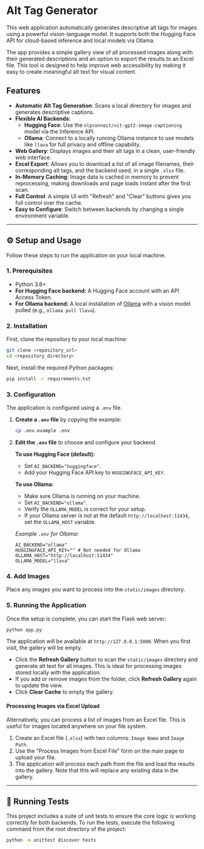 # Alt Tag Generator

This web application automatically generates descriptive alt tags for images using a powerful vision-language model. It supports both the Hugging Face API for cloud-based inference and local models via Ollama.

The app provides a simple gallery view of all processed images along with their generated descriptions and an option to export the results to an Excel file. This tool is designed to help improve web accessibility by making it easy to create meaningful alt text for visual content.

## Features

-   **Automatic Alt Tag Generation**: Scans a local directory for images and generates descriptive captions.
-   **Flexible AI Backends**:
    -   **Hugging Face**: Use the `nlpconnect/vit-gpt2-image-captioning` model via the Inference API.
    -   **Ollama**: Connect to a locally running Ollama instance to use models like `llava` for full privacy and offline capability.
-   **Web Gallery**: Displays images and their alt tags in a clean, user-friendly web interface.
-   **Excel Export**: Allows you to download a list of all image filenames, their corresponding alt tags, and the backend used, in a single `.xlsx` file.
-   **In-Memory Caching**: Image data is cached in memory to prevent reprocessing, making downloads and page loads instant after the first scan.
-   **Full Control**: A simple UI with "Refresh" and "Clear" buttons gives you full control over the cache.
-   **Easy to Configure**: Switch between backends by changing a single environment variable.

---

## ⚙️ Setup and Usage

Follow these steps to run the application on your local machine.

### 1. Prerequisites

-   Python 3.8+
-   **For Hugging Face backend:** A Hugging Face account with an API Access Token.
-   **For Ollama backend:** A local installation of [Ollama](https://ollama.com/) with a vision model pulled (e.g., `ollama pull llava`).

### 2. Installation

First, clone the repository to your local machine:
```bash
git clone <repository_url>
cd <repository_directory>
```

Next, install the required Python packages:
```bash
pip install -r requirements.txt
```

### 3. Configuration

The application is configured using a `.env` file.

1.  **Create a `.env` file** by copying the example:
    ```bash
    cp .env.example .env
    ```
2.  **Edit the `.env` file** to choose and configure your backend.

    **To use Hugging Face (default):**
    -   Set `AI_BACKEND="huggingface"`.
    -   Add your Hugging Face API key to `HUGGINGFACE_API_KEY`.

    **To use Ollama:**
    -   Make sure Ollama is running on your machine.
    -   Set `AI_BACKEND="ollama"`.
    -   Verify the `OLLAMA_MODEL` is correct for your setup.
    -   If your Ollama server is not at the default `http://localhost:11434`, set the `OLLAMA_HOST` variable.

    *Example `.env` for Ollama:*
    ```
    AI_BACKEND="ollama"
    HUGGINGFACE_API_KEY="" # Not needed for Ollama
    OLLAMA_HOST="http://localhost:11434"
    OLLAMA_MODEL="llava"
    ```

### 4. Add Images

Place any images you want to process into the `static/images` directory.

### 5. Running the Application

Once the setup is complete, you can start the Flask web server:
```bash
python app.py
```

The application will be available at `http://127.0.0.1:5000`. When you first visit, the gallery will be empty.

-   Click the **Refresh Gallery** button to scan the `static/images` directory and generate alt text for all images. This is ideal for processing images stored locally with the application.
-   If you add or remove images from the folder, click **Refresh Gallery** again to update the view.
-   Click **Clear Cache** to empty the gallery.

#### Processing Images via Excel Upload

Alternatively, you can process a list of images from an Excel file. This is useful for images located anywhere on your file system.

1.  Create an Excel file (`.xlsx`) with two columns: `Image Name` and `Image Path`.
2.  Use the "Process Images from Excel File" form on the main page to upload your file.
3.  The application will process each path from the file and load the results into the gallery. Note that this will replace any existing data in the gallery.

---

## 🧪 Running Tests

This project includes a suite of unit tests to ensure the core logic is working correctly for both backends. To run the tests, execute the following command from the root directory of the project:

```bash
python -m unittest discover tests
```
